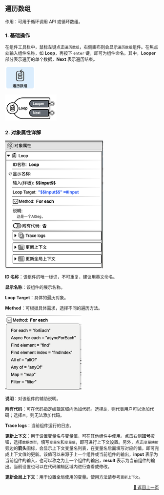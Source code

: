 ## 遍历数组

作用：可用于循环调用 API 或循环数组。

### 1. 基础操作

在组件工具栏中，鼠标左键点击`遍历数组`，右侧画布则会显示`遍历数组`组件。在焦点处输入组件名称，如 **Loop**，再按下 `enter` 键，即可为组件命名。其中，**Looper** 部分表示遍历的单个数据，**Next** 表示遍历结束。

<p><img src="../../../assets/loop1_cn.jpg" alt="loop1" /></p>
<p><img src="../../../assets/loop2_cn.jpg" alt="loop2" /></p>

### 2. 对象属性详解

<p><img src="../../../assets/loop3_cn.jpg" alt="loop3" /></p>

**ID 名称**：该组件的唯一标识，不可重复，建议用英文命名。

**显示名称**：该组件的展示名称。

<!-- **输入（样板）**： -->

**Loop Target**：具体的遍历对象。

**Method**：可根据具体需求，选择不同的遍历方法。
<p><img src="../../../assets/loop4_cn.jpg" alt="loop4" /></p>

**说明**：对该组件的辅助说明。

**附有代码**：可在代码指定编辑区域内添加代码。选择`是`，则代表用户可以添加代码；选择`否`，则无法添加代码。

**Trace logs**：当前组件运行的日志。

**更新上下文**：用于设置变量名与变量值，可在其他组件中使用。点击右侧**加号**按钮，选择`数据类型`，填写`变量名`和`变量值`，即可进行上下文设置。另外，点击`变量映射`旁边的**箭头**图标，会显示上下文变量名列表，在变量名后面填写对应的值，即可完成上下文值的更新。该值可以来源于上一个组件或当前组件的输出，**input** 表示为当前组件的输入，也可以称之为上一个组件的输出，**result** 表示为当前组件的输出。当前设置也可以在代码编辑区域内进行查看或修改。

**更新全局上下文**：用于设置全局使用的变量。使用方法请参考`更新上下文`。

<p align="right" >
  <a href="../flow_control/index-zh_CN.md">
    🔗 返回上一页
  </a>
</p>
